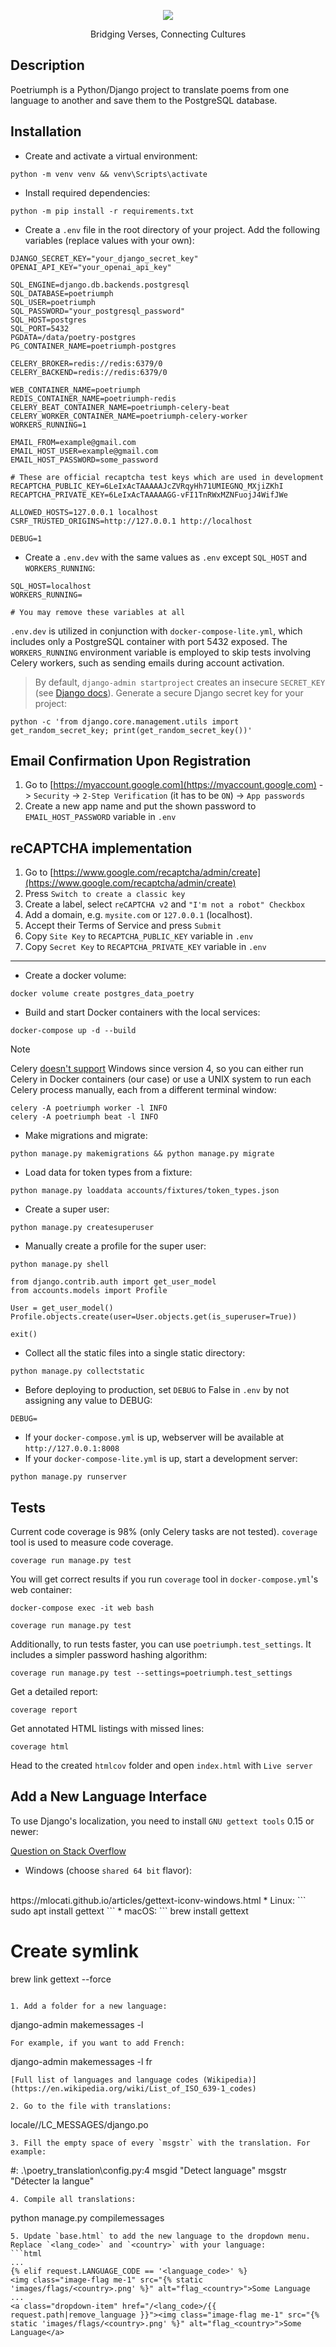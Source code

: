<div align = "center">

<img src="./static/images/logo_white.webp"></img>

<p>Bridging Verses, Connecting Cultures</p>

</div>


## Description
Poetriumph is a Python/Django project to translate poems from one language to another and save them to the PostgreSQL database.


## Installation
* Create and activate a virtual environment:
```
python -m venv venv && venv\Scripts\activate
```
* Install required dependencies:
```
python -m pip install -r requirements.txt
```
* Create a `.env` file in the root directory of your project. Add the following variables (replace values with your own):
```
DJANGO_SECRET_KEY="your_django_secret_key"
OPENAI_API_KEY="your_openai_api_key"

SQL_ENGINE=django.db.backends.postgresql
SQL_DATABASE=poetriumph
SQL_USER=poetriumph
SQL_PASSWORD="your_postgresql_password"
SQL_HOST=postgres
SQL_PORT=5432
PGDATA=/data/poetry-postgres
PG_CONTAINER_NAME=poetriumph-postgres

CELERY_BROKER=redis://redis:6379/0
CELERY_BACKEND=redis://redis:6379/0

WEB_CONTAINER_NAME=poetriumph
REDIS_CONTAINER_NAME=poetriumph-redis
CELERY_BEAT_CONTAINER_NAME=poetriumph-celery-beat
CELERY_WORKER_CONTAINER_NAME=poetriumph-celery-worker
WORKERS_RUNNING=1

EMAIL_FROM=example@gmail.com
EMAIL_HOST_USER=example@gmail.com
EMAIL_HOST_PASSWORD=some_password

# These are official recaptcha test keys which are used in development
RECAPTCHA_PUBLIC_KEY=6LeIxAcTAAAAAJcZVRqyHh71UMIEGNQ_MXjiZKhI
RECAPTCHA_PRIVATE_KEY=6LeIxAcTAAAAAGG-vFI1TnRWxMZNFuojJ4WifJWe

ALLOWED_HOSTS=127.0.0.1 localhost
CSRF_TRUSTED_ORIGINS=http://127.0.0.1 http://localhost

DEBUG=1
```
* Create a `.env.dev` with the same values as `.env` except `SQL_HOST` and `WORKERS_RUNNING`:
```
SQL_HOST=localhost
WORKERS_RUNNING=

# You may remove these variables at all
```
`.env.dev` is utilized in conjunction with `docker-compose-lite.yml`, which includes only a PostgreSQL container with port 5432 exposed. The `WORKERS_RUNNING` environment variable is employed to skip tests involving Celery workers, such as sending emails during account activation.

> By default, `django-admin startproject` creates an insecure `SECRET_KEY` (see [Django docs](https://docs.djangoproject.com/en/5.0/ref/checks/#:~:text=connections%20to%20HTTPS.-,security.W009,-%3A%20Your%20SECRET_KEY%20has)). Generate a secure Django secret key for your project:
```
python -c 'from django.core.management.utils import get_random_secret_key; print(get_random_secret_key())'
```


## Email Confirmation Upon Registration
1. Go to [https://myaccount.google.com](https://myaccount.google.com) -> `Security` -> `2-Step Verification` (it has to be `ON`) -> `App passwords`
2. Create a new app name and put the shown password to `EMAIL_HOST_PASSWORD` variable in `.env`


## reCAPTCHA implementation
1. Go to [https://www.google.com/recaptcha/admin/create](https://www.google.com/recaptcha/admin/create)
1. Press `Switch to create a classic key`
1. Create a label, select `reCAPTCHA v2` and `"I'm not a robot" Checkbox`
1. Add a domain, e.g. `mysite.com` or `127.0.0.1` (localhost).
1. Accept their Terms of Service and press `Submit`
1. Copy `Site Key` to `RECAPTCHA_PUBLIC_KEY` variable in `.env`
1. Copy `Secret Key` to `RECAPTCHA_PRIVATE_KEY` variable in `.env`
___
* Create a docker volume:
```
docker volume create postgres_data_poetry
```
* Build and start Docker containers with the local services:
```
docker-compose up -d --build
```

> [!NOTE]  
> Celery [doesn't support](https://docs.celeryq.dev/en/stable/faq.html#does-celery-support-windows) Windows since version 4, so you can either run Celery in Docker containers (our case) or use a UNIX system to run each Celery process manually, each from a different terminal window:
```
celery -A poetriumph worker -l INFO
celery -A poetriumph beat -l INFO
```

* Make migrations and migrate:
```
python manage.py makemigrations && python manage.py migrate
```
* Load data for token types from a fixture:
```
python manage.py loaddata accounts/fixtures/token_types.json
``` 
* Create a super user:
```
python manage.py createsuperuser
```
* Manually create a profile for the super user:
```
python manage.py shell
```
```
from django.contrib.auth import get_user_model
from accounts.models import Profile

User = get_user_model()
Profile.objects.create(user=User.objects.get(is_superuser=True))

exit()
```
* Collect all the static files into a single static directory:
```
python manage.py collectstatic
```
* Before deploying to production, set `DEBUG` to False in `.env` by not assigning any value to DEBUG:
```
DEBUG=
```
* If your `docker-compose.yml` is up, webserver will be available at `http://127.0.0.1:8008`
* If your `docker-compose-lite.yml` is up, start a development server:
```
python manage.py runserver
```


## Tests
Current code coverage is 98% (only Celery tasks are not tested). `coverage` tool is used to measure code coverage.
```
coverage run manage.py test
```
You will get correct results if you run `coverage` tool in `docker-compose.yml`'s web container:
```
docker-compose exec -it web bash
```
```
coverage run manage.py test
```
Additionally, to run tests faster, you can use `poetriumph.test_settings`. It includes a simpler password hashing algorithm:
```
coverage run manage.py test --settings=poetriumph.test_settings
```
Get a detailed report:
```
coverage report
```
Get annotated HTML listings with missed lines:
```
coverage html
```
Head to the created `htmlcov` folder and open `index.html` with `Live server`


## Add a New Language Interface
To use Django's localization, you need to install `GNU gettext tools` 0.15 or newer:

[Question on Stack Overflow](https://stackoverflow.com/questions/35101850/cant-find-msguniq-make-sure-you-have-gnu-gettext-tools-0-15-or-newer-installed)

* Windows (choose `shared 64 bit` flavor):
<br>
https://mlocati.github.io/articles/gettext-iconv-windows.html
* Linux:
```
sudo apt install gettext
```
* macOS:
```
brew install gettext

# Create symlink
brew link gettext --force
```

1. Add a folder for a new language:
```
django-admin makemessages -l <language-code>
```
For example, if you want to add French:
```
django-admin makemessages -l fr
```
[Full list of languages and language codes (Wikipedia)](https://en.wikipedia.org/wiki/List_of_ISO_639-1_codes)

2. Go to the file with translations:
```
locale/<language-code>/LC_MESSAGES/django.po
```
3. Fill the empty space of every `msgstr` with the translation. For example:
```
#: .\poetry_translation\config.py:4
msgid "Detect language"
msgstr "Détecter la langue"
```
4. Compile all translations:
```
python manage.py compilemessages
```
5. Update `base.html` to add the new language to the dropdown menu. Replace `<lang_code>` and `<country>` with your language:
```html
...
{% elif request.LANGUAGE_CODE == '<language_code>' %}
<img class="image-flag me-1" src="{% static 'images/flags/<country>.png' %}" alt="flag_<country>">Some Language
...
<a class="dropdown-item" href="/<lang_code>/{{ request.path|remove_language }}"><img class="image-flag me-1" src="{% static 'images/flags/<country>.png' %}" alt="flag_<country>">Some Language</a>
```